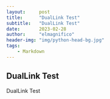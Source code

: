 ```yaml
---
layout:     post
title:      "DualLink Test"
subtitle:   "DualLink Test"
date:       2023-02-28
author:     "elmagnifico"
header-img: "img/python-head-bg.jpg"
tags:
    - Markdown
---
```




## DualLink Test

DualLink Test